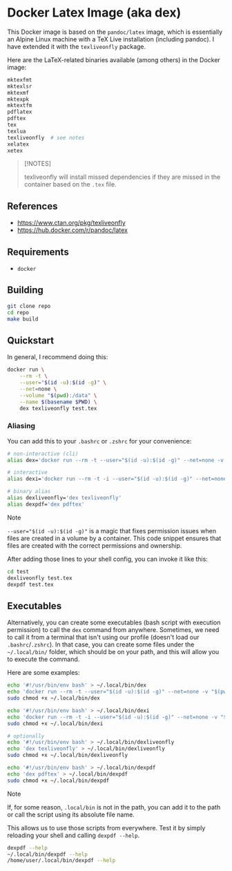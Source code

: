 # Docker Latex Image (aka dex)


This Docker image is based on the `pandoc/latex` image, which is essentially an
Alpine Linux machine with a TeX Live installation (including pandoc). I have
extended it with the `texliveonfly` package.

Here are the LaTeX-related binaries available (among others) in the Docker
image:

```sh
mktexfmt
mktexlsr
mktexmf
mktexpk
mktextfm
pdflatex
pdftex
tex
texlua
texliveonfly  # see notes
xelatex
xetex
```


> [!NOTES]
>
> texliveonfly will install missed dependencies if they are missed in the
> container based on the `.tex` file.

## References

- https://www.ctan.org/pkg/texliveonfly
- https://hub.docker.com/r/pandoc/latex

## Requirements

- `docker`


## Building

```sh
git clone repo
cd repo
make build
```

## Quickstart

In general, I recommend doing this:

```sh
docker run \
    --rm -t \
    --user="$(id -u):$(id -g)" \
    --net=none \
    --volume "$(pwd):/data" \
    --name $(basename $PWD) \
    dex texliveonfly test.tex
```


### Aliasing

You can add this to your `.bashrc` or `.zshrc` for your convenience:

```bash
# non-interactive (cli)
alias dex='docker run --rm -t --user="$(id -u):$(id -g)" --net=none -v "$(pwd):/data" dex'

# interactive
alias dexi='docker run --rm -t -i --user="$(id -u):$(id -g)" --net=none -v "$(pwd):/data" dex'

# binary alias
alias dexliveonfly='dex texliveonfly'
alias dexpdf='dex pdftex'
```

> [!NOTE]
>
> `--user="$(id -u):$(id -g)"` is a magic that fixes permission issues when
> files are created in a volume by a container. This code snippet ensures that
> files are created with the correct permissions and ownership.

After adding those lines to your shell config, you can invoke it like this:

```sh
cd test
dexliveonfly test.tex
dexpdf test.tex
```

## Executables


Alternatively, you can create some executables (bash script with execution
permission) to call the `dex` command from anywhere. Sometimes, we need to call
it from a terminal that isn't using our profile (doesn't load our
`.bashrc`/`.zshrc`). In that case, you can create some files under the
`~/.local/bin/` folder, which should be on your path, and this will allow you
to execute the command.

Here are some examples:

```bash
echo '#!/usr/bin/env bash' > ~/.local/bin/dex
echo 'docker run --rm -t --user="$(id -u):$(id -g)" --net=none -v "$(pwd):/data" dex' >> ~/.local/bin/dex
sudo chmod +x ~/.local/bin/dex

echo '#!/usr/bin/env bash' > ~/.local/bin/dexi
echo 'docker run --rm -t -i --user="$(id -u):$(id -g)" --net=none -v "$(pwd):/data" dex' > ~/.local/bin/dexi
sudo chmod +x ~/.local/bin/dexi

# optionally
echo '#!/usr/bin/env bash' > ~/.local/bin/dexliveonfly
echo 'dex texliveonfly' > ~/.local/bin/dexliveonfly
sudo chmod +x ~/.local/bin/dexliveonfly

echo '#!/usr/bin/env bash' > ~/.local/bin/dexpdf
echo 'dex pdftex' > ~/.local/bin/dexpdf
sudo chmod +x ~/.local/bin/dexpdf
```


> [!NOTE]
>
> If, for some reason, `.local/bin` is not in the path, you can add it to the
> path or call the script using its absolute file name.

This allows us to use those scripts from everywhere. Test it by simply
reloading your shell and calling `dexpdf --help`.

```bash
dexpdf --help
~/.local/bin/dexpdf --help
/home/user/.local/bin/dexpdf --help
```


